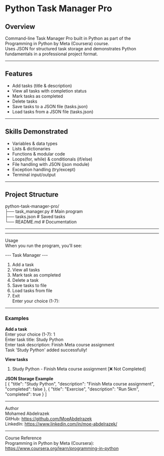 #  Python Task Manager Pro

##  Overview
Command-line Task Manager Pro built in Python as part of the Programming in Python by Meta (Coursera) course.  
Uses JSON for structured task storage and demonstrates Python fundamentals in a professional project format.

---

##  Features
-  Add tasks (title & description)  
-  View all tasks with completion status  
-  Mark tasks as completed  
-  Delete tasks  
-  Save tasks to a JSON file (tasks.json)  
-  Load tasks from a JSON file (tasks.json)  

---

##  Skills Demonstrated
- Variables & data types  
- Lists & dictionaries  
- Functions & modular code  
- Loops(for, while) & conditionals (if/else)  
- File handling with JSON (json module)  
- Exception handling (try/except)
- Terminal input/output  

---

##  Project Structure
python-task-manager-pro/  
├── task_manager.py   # Main program  
├── tasks.json        # Saved tasks  
└── README.md         # Documentation  

---

---

 Usage  
When you run the program, you’ll see:  

--- Task Manager ---  
1. Add a task  
2. View all tasks  
3. Mark task as completed  
4. Delete a task  
5. Save tasks to file  
6. Load tasks from file  
7. Exit  
Enter your choice (1-7):  

---

### Examples

**Add a task**  
Enter your choice (1-7): 1  
Enter task title: Study Python  
Enter task description: Finish Meta course assignment  
Task 'Study Python' added successfully!  

**View tasks**  
1. Study Python - Finish Meta course assignment [❌ Not Completed]  

**JSON Storage Example**  
[
  {
    "title": "Study Python",
    "description": "Finish Meta course assignment",
    "completed": false
  },
  {
    "title": "Exercise",
    "description": "Run 5km",
    "completed": true
  }
]  

---

Author  
Mohamed Abdelrazek  
GitHub: https://github.com/MoeAbdelrazek  
LinkedIn: https://www.linkedin.com/in/moe-abdelrazek/  

---

Course Reference  
Programming in Python by Meta (Coursera):  
https://www.coursera.org/learn/programming-in-python
